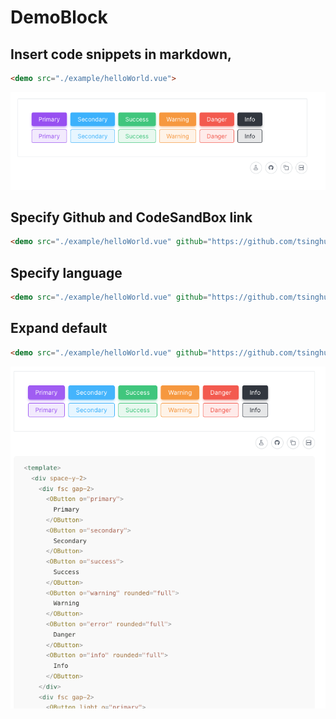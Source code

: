 # DemoBlock

## Insert code snippets in markdown,

```markdown
<demo src="./example/helloWorld.vue">
```

![](https://raw.githubusercontent.com/imageList/imglist/master/img/20220907175225.png)

## Specify Github and CodeSandBox link

```markdown
<demo src="./example/helloWorld.vue" github="https://github.com/tsinghua-lau/interface-ui" codeSandBox="https://github.com/tsinghua-lau/interface-ui">
```

## Specify language

```markdown
<demo src="./example/helloWorld.vue" github="https://github.com/tsinghua-lau/interface-ui" codeSandBox="https://github.com/tsinghua-lau/interface-ui" lang="ts">
```

## Expand default

```markdown
<demo src="./example/helloWorld.vue" github="https://github.com/tsinghua-lau/interface-ui" codeSandBox="https://github.com/tsinghua-lau/interface-ui" lang="ts" expand>
```

![](https://raw.githubusercontent.com/imageList/imglist/master/img/20220907175651.png)
